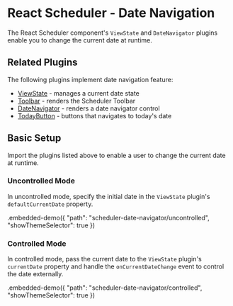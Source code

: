 # React Scheduler - Date Navigation

The React Scheduler component's `ViewState` and `DateNavigator` plugins enable you to change the current date at runtime.

## Related Plugins

The following plugins implement date navigation feature:

- [ViewState](../reference/view-state.md) - manages a current date state
- [Toolbar](../reference/toolbar.md) - renders the Scheduler Toolbar
- [DateNavigator](../reference/date-navigator.md) - renders a date navigator control
- [TodayButton](../reference/today-button.md) - buttons that navigates to today's date

## Basic Setup

Import the plugins listed above to enable a user to change the current date at runtime.

### Uncontrolled Mode

In uncontrolled mode, specify the initial date in the `ViewState` plugin's `defaultCurrentDate` property.

.embedded-demo({ "path": "scheduler-date-navigator/uncontrolled", "showThemeSelector": true })

### Controlled Mode

In controlled mode, pass the current date to the `ViewState` plugin's `currentDate` property and handle the `onCurrentDateChange` event to control the date externally.

.embedded-demo({ "path": "scheduler-date-navigator/controlled", "showThemeSelector": true })
